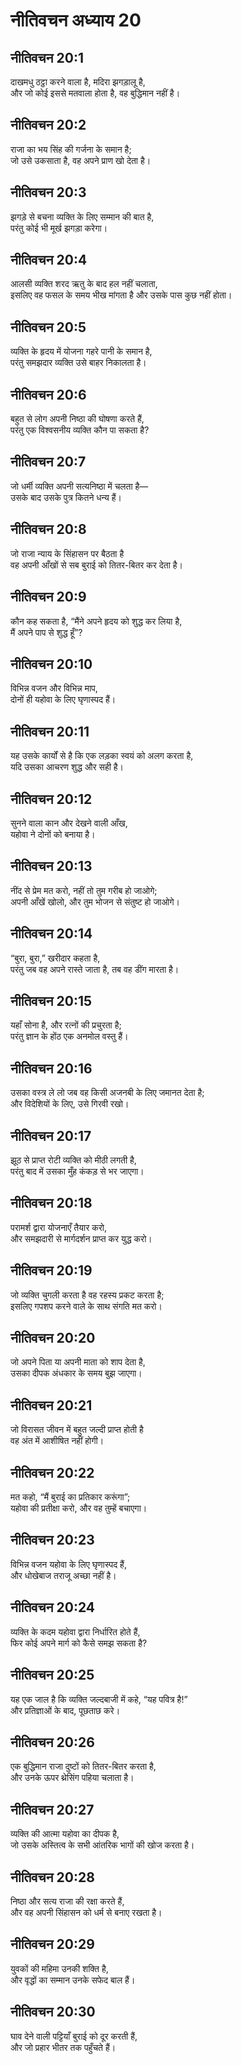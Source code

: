 # नीतिवचन अध्याय 20

## नीतिवचन 20:1

दाखमधु ठट्ठा करने वाला है, मदिरा झगड़ालू है,  
और जो कोई इससे मतवाला होता है, वह बुद्धिमान नहीं है।

## नीतिवचन 20:2

राजा का भय सिंह की गर्जना के समान है;  
जो उसे उकसाता है, वह अपने प्राण खो देता है।

## नीतिवचन 20:3

झगड़े से बचना व्यक्ति के लिए सम्मान की बात है,  
परंतु कोई भी मूर्ख झगड़ा करेगा।

## नीतिवचन 20:4

आलसी व्यक्ति शरद ऋतु के बाद हल नहीं चलाता,  
इसलिए वह फसल के समय भीख मांगता है और उसके पास कुछ नहीं होता।

## नीतिवचन 20:5

व्यक्ति के हृदय में योजना गहरे पानी के समान है,  
परंतु समझदार व्यक्ति उसे बाहर निकालता है।

## नीतिवचन 20:6

बहुत से लोग अपनी निष्ठा की घोषणा करते हैं,  
परंतु एक विश्वसनीय व्यक्ति कौन पा सकता है?

## नीतिवचन 20:7

जो धर्मी व्यक्ति अपनी सत्यनिष्ठा में चलता है—  
उसके बाद उसके पुत्र कितने धन्य हैं।

## नीतिवचन 20:8

जो राजा न्याय के सिंहासन पर बैठता है  
वह अपनी आँखों से सब बुराई को तितर-बितर कर देता है।

## नीतिवचन 20:9

कौन कह सकता है, “मैंने अपने हृदय को शुद्ध कर लिया है,  
मैं अपने पाप से शुद्ध हूँ”?

## नीतिवचन 20:10

विभिन्न वजन और विभिन्न माप,  
दोनों ही यहोवा के लिए घृणास्पद हैं।

## नीतिवचन 20:11

यह उसके कार्यों से है कि एक लड़का स्वयं को अलग करता है,  
यदि उसका आचरण शुद्ध और सही है।

## नीतिवचन 20:12

सुनने वाला कान और देखने वाली आँख,  
यहोवा ने दोनों को बनाया है।

## नीतिवचन 20:13

नींद से प्रेम मत करो, नहीं तो तुम गरीब हो जाओगे;  
अपनी आँखें खोलो, और तुम भोजन से संतुष्ट हो जाओगे।

## नीतिवचन 20:14

“बुरा, बुरा,” खरीदार कहता है,  
परंतु जब वह अपने रास्ते जाता है, तब वह डींग मारता है।

## नीतिवचन 20:15

यहाँ सोना है, और रत्नों की प्रचुरता है;  
परंतु ज्ञान के होंठ एक अनमोल वस्तु हैं।

## नीतिवचन 20:16

उसका वस्त्र ले लो जब वह किसी अजनबी के लिए जमानत देता है;  
और विदेशियों के लिए, उसे गिरवी रखो।

## नीतिवचन 20:17

झूठ से प्राप्त रोटी व्यक्ति को मीठी लगती है,  
परंतु बाद में उसका मुँह कंकड़ से भर जाएगा।

## नीतिवचन 20:18

परामर्श द्वारा योजनाएँ तैयार करो,  
और समझदारी से मार्गदर्शन प्राप्त कर युद्ध करो।

## नीतिवचन 20:19

जो व्यक्ति चुगली करता है वह रहस्य प्रकट करता है;  
इसलिए गपशप करने वाले के साथ संगति मत करो।

## नीतिवचन 20:20

जो अपने पिता या अपनी माता को शाप देता है,  
उसका दीपक अंधकार के समय बुझ जाएगा।

## नीतिवचन 20:21

जो विरासत जीवन में बहुत जल्दी प्राप्त होती है  
वह अंत में आशीषित नहीं होगी।

## नीतिवचन 20:22

मत कहो, “मैं बुराई का प्रतिकार करूंगा”;  
यहोवा की प्रतीक्षा करो, और वह तुम्हें बचाएगा।

## नीतिवचन 20:23

विभिन्न वजन यहोवा के लिए घृणास्पद हैं,  
और धोखेबाज तराजू अच्छा नहीं है।

## नीतिवचन 20:24

व्यक्ति के कदम यहोवा द्वारा निर्धारित होते हैं,  
फिर कोई अपने मार्ग को कैसे समझ सकता है?

## नीतिवचन 20:25

यह एक जाल है कि व्यक्ति जल्दबाजी में कहे, “यह पवित्र है!”  
और प्रतिज्ञाओं के बाद, पूछताछ करे।

## नीतिवचन 20:26

एक बुद्धिमान राजा दुष्टों को तितर-बितर करता है,  
और उनके ऊपर थ्रेसिंग पहिया चलाता है।

## नीतिवचन 20:27

व्यक्ति की आत्मा यहोवा का दीपक है,  
जो उसके अस्तित्व के सभी आंतरिक भागों की खोज करता है।

## नीतिवचन 20:28

निष्ठा और सत्य राजा की रक्षा करते हैं,  
और वह अपनी सिंहासन को धर्म से बनाए रखता है।

## नीतिवचन 20:29

युवकों की महिमा उनकी शक्ति है,  
और वृद्धों का सम्मान उनके सफेद बाल हैं।

## नीतिवचन 20:30

घाव देने वाली पट्टियाँ बुराई को दूर करती हैं,  
और जो प्रहार भीतर तक पहुँचते हैं।

